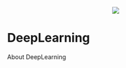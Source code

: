 <p align = "center">
	<a href = "https://blog.csdn.net/keep_trying_go/category_12736526.html"><img src = "https://img.shields.io/badge/Python-Pytorch-%23CC05FF"/></a>

</p>

# DeepLearning
About DeepLearning
